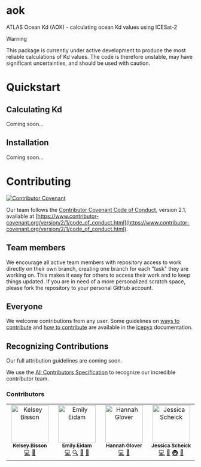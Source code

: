 # aok
ATLAS Ocean Kd (AOK) - calculating ocean Kd values using ICESat-2

> [!WARNING]
> This package is currently under active development to produce the most reliable calculations of Kd values.
> The code is therefore unstable, may have significant uncertainties, and should be used with caution.

# Quickstart

## Calculating Kd
Coming soon...

## Installation
Coming soon...

# Contributing

[![Contributor Covenant](https://img.shields.io/badge/Contributor%20Covenant-2.1-4baaaa.svg)](code_of_conduct.md) 

Our team follows the [Contributor Covenant Code of Conduct](https://www.contributor-covenant.org), version 2.1, available at
[https://www.contributor-covenant.org/version/2/1/code_of_conduct.html](https://www.contributor-covenant.org/version/2/1/code_of_conduct.html).

## Team members

We encourage all active team members with repository access to work directly on their own branch, creating one branch for each "task" they are working on.
This makes it easy for others to access their work and to keep things updated.
If you are in need of a more personalized scratch space, please fork the repository to your personal GitHub account.

## Everyone

We welcome contributions from any user.
Some guidelines on [ways to contribute](https://icepyx.readthedocs.io/en/latest/contributing/contribution_guidelines.html) and [how to contribute](https://icepyx.readthedocs.io/en/latest/contributing/how_to_contribute.html) are available in the [icepyx](https://icepyx.readthedocs.io/en/latest/index.html) documentation.

## Recognizing Contributions
Our full attribution guidelines are coming soon.

We use the [All Contributors Specification](https://allcontributors.org/docs/en/specification)
to recognize our incredible contributor team.

### Contributors

<!-- ALL-CONTRIBUTORS-LIST:START - Do not remove or modify this section -->
<!-- prettier-ignore-start -->
<!-- markdownlint-disable -->
<table>
  <tbody>
    <tr>
      <td align="center" valign="top" width="14.28%"><a href="http://bisson.work"><img src="https://avatars.githubusercontent.com/u/48059682?v=4?s=100" width="100px;" alt="Kelsey Bisson"/><br /><sub><b>Kelsey Bisson</b></sub></a><br /><a href="#code-kelseybisson" title="Code">💻</a> <a href="#ideas-kelseybisson" title="Ideas, Planning, & Feedback">🤔</a></td>
      <td align="center" valign="top" width="14.28%"><a href="https://blogs.oregonstate.edu/coastalseds/"><img src="https://avatars.githubusercontent.com/u/130190809?v=4?s=100" width="100px;" alt="Emily Eidam"/><br /><sub><b>Emily Eidam</b></sub></a><br /><a href="#code-emilyeidam" title="Code">💻</a> <a href="#fundingFinding-emilyeidam" title="Funding Finding">🔍</a> <a href="#ideas-emilyeidam" title="Ideas, Planning, & Feedback">🤔</a> <a href="#projectManagement-emilyeidam" title="Project Management">📆</a></td>
      <td align="center" valign="top" width="14.28%"><a href="https://github.com/gloverha"><img src="https://avatars.githubusercontent.com/u/105296359?v=4?s=100" width="100px;" alt="Hannah Glover"/><br /><sub><b>Hannah Glover</b></sub></a><br /><a href="#code-gloverha" title="Code">💻</a> <a href="#ideas-gloverha" title="Ideas, Planning, & Feedback">🤔</a></td>
      <td align="center" valign="top" width="14.28%"><a href="https://github.com/JessicaS11"><img src="https://avatars.githubusercontent.com/u/11756442?v=4?s=100" width="100px;" alt="Jessica Scheick"/><br /><sub><b>Jessica Scheick</b></sub></a><br /><a href="#code-JessicaS11" title="Code">💻</a> <a href="#ideas-JessicaS11" title="Ideas, Planning, & Feedback">🤔</a> <a href="#infra-JessicaS11" title="Infrastructure (Hosting, Build-Tools, etc)">🚇</a> <a href="#maintenance-JessicaS11" title="Maintenance">🚧</a></td>
    </tr>
  </tbody>
</table>

<!-- markdownlint-restore -->
<!-- prettier-ignore-end -->

<!-- ALL-CONTRIBUTORS-LIST:END -->

